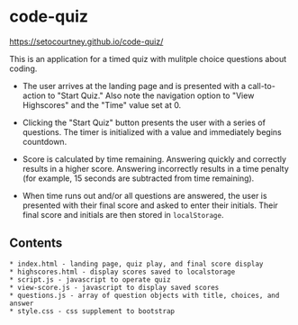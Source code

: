 # code-quiz

https://setocourtney.github.io/code-quiz/

This is an application for a timed quiz with mulitple choice questions about coding.


  * The user arrives at the landing page and is presented with a call-to-action to "Start Quiz." Also note the navigation option to "View Highscores" and the "Time" value set at 0.

  * Clicking the "Start Quiz" button presents the user with a series of questions. The timer is initialized with a value and immediately begins countdown.

  * Score is calculated by time remaining. Answering quickly and correctly results in a higher score. Answering incorrectly results in a time penalty (for example, 15 seconds are subtracted from time remaining).

  * When time runs out and/or all questions are answered, the user is presented with their final score and asked to enter their initials. Their final score and initials are then stored in `localStorage`.

## Contents

    * index.html - landing page, quiz play, and final score display
    * highscores.html - display scores saved to localstorage
    * script.js - javascript to operate quiz
    * view-score.js - javascript to display saved scores
    * questions.js - array of question objects with title, choices, and answer
    * style.css - css supplement to bootstrap